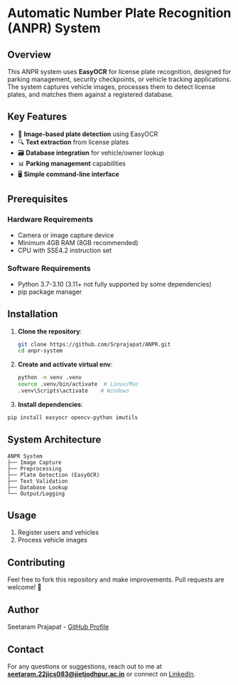 # Automatic Number Plate Recognition (ANPR) System

## Overview

This ANPR system uses **EasyOCR** for license plate recognition, designed for parking management, security checkpoints, or vehicle tracking applications. The system captures vehicle images, processes them to detect license plates, and matches them against a registered database.

## Key Features

- 📸 **Image-based plate detection** using EasyOCR
- 🔍 **Text extraction** from license plates
- 🗃️ **Database integration** for vehicle/owner lookup
- 📊 **Parking management** capabilities
- 🖥️ **Simple command-line interface**

## Prerequisites

### Hardware Requirements
- Camera or image capture device
- Minimum 4GB RAM (8GB recommended)
- CPU with SSE4.2 instruction set

### Software Requirements
- Python 3.7-3.10 (3.11+ not fully supported by some dependencies)
- pip package manager

## Installation

1. **Clone the repository**:
   ```bash
   git clone https://github.com/Srprajapat/ANPR.git
   cd anpr-system
   ```
2. **Create and activate virtual env**:
   ```bash
   python -m venv .venv
   source .venv/bin/activate  # Linux/Mac
   .venv\Scripts\activate    # Windows
   ```
3. **Install dependencies**:
  ```bash
  pip install easyocr opencv-python imutils
  ```
## System Architecture 
```
ANPR System
├── Image Capture
├── Preprocessing
├── Plate Detection (EasyOCR)
├── Text Validation
├── Database Lookup
└── Output/Logging
```
## Usage
1. Register users and vehicles
3. Process vehicle images

## Contributing

Feel free to fork this repository and make improvements. Pull requests are welcome! 🚀


## Author
Seetaram Prajapat - [GitHub Profile](https://github.com/Srprajapat)

## Contact

For any questions or suggestions, reach out to me at [**seetaram.22jics083@jietjodhpur.ac.in**](mailto\:seetaram.22jics083@jietjodhpur.ac.in) or connect on [LinkedIn](https://www.linkedin.com/in/seetaram-prajapat).

